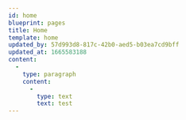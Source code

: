 ```yaml
---
id: home
blueprint: pages
title: Home
template: home
updated_by: 57d993d8-817c-42b0-aed5-b03ea7cd9bff
updated_at: 1665583188
content:
  -
    type: paragraph
    content:
      -
        type: text
        text: test
---
```

